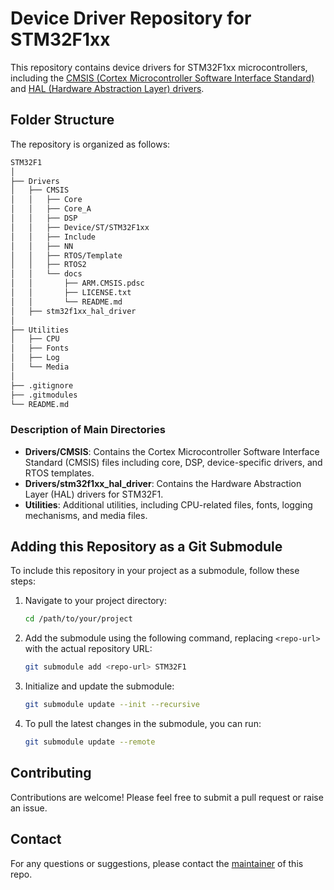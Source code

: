 
# Device Driver Repository for STM32F1xx

This repository contains device drivers for STM32F1xx microcontrollers, including the [CMSIS (Cortex Microcontroller Software Interface Standard)](https://github.com/STMicroelectronics/cmsis_device_f1) and [HAL (Hardware Abstraction Layer) drivers](https://github.com/STMicroelectronics/stm32f1xx_hal_driver).

## Folder Structure

The repository is organized as follows:

```markdown
STM32F1
│
├── Drivers
│   ├── CMSIS
│   │   ├── Core
│   │   ├── Core_A
│   │   ├── DSP
│   │   ├── Device/ST/STM32F1xx
│   │   ├── Include
│   │   ├── NN
│   │   ├── RTOS/Template
│   │   ├── RTOS2
│   │   └── docs
│   │       ├── ARM.CMSIS.pdsc
│   │       ├── LICENSE.txt
│   │       └── README.md
│   ├── stm32f1xx_hal_driver
│
├── Utilities
│   ├── CPU
│   ├── Fonts
│   ├── Log
│   └── Media
│
├── .gitignore
├── .gitmodules
└── README.md

```

### Description of Main Directories

- **Drivers/CMSIS**: Contains the Cortex Microcontroller Software Interface Standard (CMSIS) files including core, DSP, device-specific drivers, and RTOS templates.
- **Drivers/stm32f1xx_hal_driver**: Contains the Hardware Abstraction Layer (HAL) drivers for STM32F1.
- **Utilities**: Additional utilities, including CPU-related files, fonts, logging mechanisms, and media files.

## Adding this Repository as a Git Submodule

To include this repository in your project as a submodule, follow these steps:

1. Navigate to your project directory:

   ```bash
   cd /path/to/your/project
   ```

2. Add the submodule using the following command, replacing `<repo-url>` with the actual repository URL:

   ```bash
   git submodule add <repo-url> STM32F1
   ```

3. Initialize and update the submodule:

   ```bash
   git submodule update --init --recursive
   ```

4. To pull the latest changes in the submodule, you can run:

   ```bash
   git submodule update --remote
   ```

## Contributing

Contributions are welcome! Please feel free to submit a pull request or raise an issue.

## Contact

For any questions or suggestions, please contact the [maintainer](https://github.com/bharathrameshkumar) of this repo.
